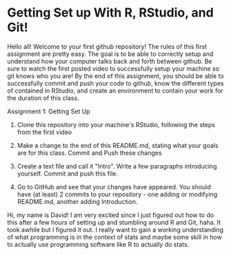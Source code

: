 # Getting Set up With R, RStudio, and Git!

Hello all! Welcome to your first github repository! The rules of this first assignment are pretty easy. The goal is to be able to correctly setup and understand how your computer talks back and forth between github. Be sure to watch the first posted video to successfully setup your machine so git knows who you are! By the end of this assignment, you should be able to successfully commit and push your code to github, know the different types of contained in RStudio, and create an environment to contain your work for the duration of this class.

Assignment 1: Getting Set Up

1.  Clone this repository into your machine's RStudio, following the steps from the first video

2.  Make a change to the end of this README.md, stating what your goals are for this class. Commit and Push these changes

3.  Create a text file and call it "Intro". Write a few paragraphs introducing yourself. Commit and push this file.

4.  Go to GitHub and see that your changes have appeared. You should have (at least) 2 commits to your repository - one adding or modifying README.md, another adding Introduction.

Hi, my name is David! I am very excited since I just figured out how to do this after a few hours of setting up and stumbling around R and Git, haha. It took awhile but I figured it out. I really want to gain a working understanding of what programming is in the context of stats and maybe some skill in how to actually use programming software like R to actually do stats. 

